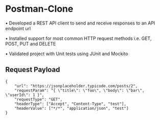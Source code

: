 # Postman-Clone

• Developed a REST API client to send and receive responses to an API endpoint url

• Installed support for most common HTTP request methods i.e. GET, POST, PUT and DELETE

• Validated project with Unit tests using JUnit and Mockito


## Request Payload

```
{
    "url": "https://jsonplaceholder.typicode.com/posts/2",
    "requestParam": "{ \"title\": \"foo\", \"body\": \"bar\", \"userId\": 1 }",
    "requestType": "GET",
    "headerType": ["Accept", "Content-Type", "test"],
    "headerValue": ["*/*", "application/json", "test"]
}
```
